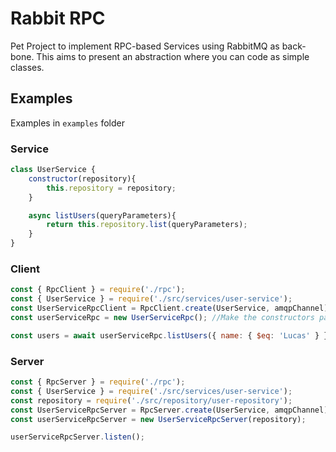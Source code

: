 # Rabbit RPC

Pet Project to implement RPC-based Services using RabbitMQ as back-bone. This aims to present an abstraction where you can code as simple classes.


## Examples
Examples in `examples` folder

### Service
```javascript
class UserService {
    constructor(repository){
        this.repository = repository;
    }

    async listUsers(queryParameters){
        return this.repository.list(queryParameters);
    }
}
```

### Client
```javascript
const { RpcClient } = require('./rpc');
const { UserService } = require('./src/services/user-service');
const UserServiceRpcClient = RpcClient.create(UserService, amqpChannel); //Ugly
const userServiceRpc = new UserServiceRpc(); //Make the constructors params optional?

const users = await userServiceRpc.listUsers({ name: { $eq: 'Lucas' } });
```

### Server
```javascript
const { RpcServer } = require('./rpc');
const { UserService } = require('./src/services/user-service');
const repository = require('./src/repository/user-repository');
const UserServiceRpcServer = RpcServer.create(UserService, amqpChannel);
const userServiceRpcServer = new UserServiceRpcServer(repository);

userServiceRpcServer.listen();
```
